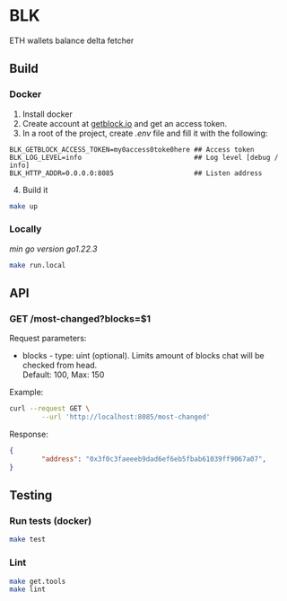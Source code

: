 # BLK
ETH wallets balance delta fetcher  

## Build 
### Docker
1. Install docker 
2. Create account at [getblock.io](https://www.getblock.io/) and get an access token. 
3. In a root of the project, create *.env* file and fill it with the following:
```
BLK_GETBLOCK_ACCESS_TOKEN=my0access0toke0here ## Access token
BLK_LOG_LEVEL=info                            ## Log level [debug / info]
BLK_HTTP_ADDR=0.0.0.0:8085                    ## Listen address
```

4. Build it
```bash
make up
```
### Locally 
*min go version go1.22.3*

```bash
make run.local
```

## API
### GET /most-changed?blocks=$1
Request parameters: 
* blocks - type: uint (optional). Limits amount of blocks chat will be checked from head.   
        Default: 100, Max: 150

Example:
```bash
curl --request GET \
        --url 'http://localhost:8085/most-changed'
```

Response:
```json
{
        "address": "0x3f0c3faeeeb9dad6ef6eb5fbab61039ff9067a07",
}
```

## Testing
### Run tests (docker)
```bash
make test
```
### Lint
```bash
make get.tools
make lint
```